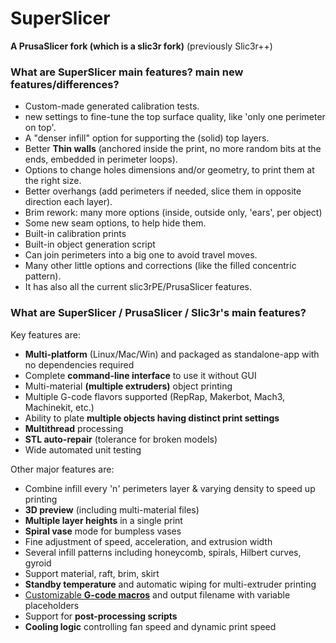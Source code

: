 # SuperSlicer

**A PrusaSlicer fork (which is a slic3r fork)** (previously Slic3r++)

### What are SuperSlicer main features? main new features/differences?

* Custom-made generated calibration tests.
* new settings to fine-tune the top surface quality, like 'only one perimeter on top'.
* A "denser infill" option for supporting the (solid) top layers.
* Better **Thin walls** (anchored inside the print, no more random bits at the ends, embedded in perimeter loops).
* Options to change holes dimensions and/or geometry, to print them at the right size.
* Better overhangs (add perimeters if needed, slice them in opposite direction each layer).
* Brim rework: many more options (inside, outside only, 'ears', per object)
* Some new seam options, to help hide them.
* Built-in calibration prints
* Built-in object generation script
* Can join perimeters into a big one to avoid travel moves.
* Many other little options and corrections (like the filled concentric pattern).
* It has also all the current slic3rPE/PrusaSlicer features.

### What are SuperSlicer / PrusaSlicer / Slic3r's main features?

Key features are:

* **Multi-platform** (Linux/Mac/Win) and packaged as standalone-app with no dependencies required
* Complete **command-line interface** to use it without GUI
* Multi-material **(multiple extruders)** object printing
* Multiple G-code flavors supported (RepRap, Makerbot, Mach3, Machinekit, etc.)
* Ability to plate **multiple objects having distinct print settings**
* **Multithread** processing
* **STL auto-repair** (tolerance for broken models)
* Wide automated unit testing

Other major features are:

* Combine infill every 'n' perimeters layer & varying density to speed up printing
* **3D preview** (including multi-material files)
* **Multiple layer heights** in a single print
* **Spiral vase** mode for bumpless vases
* Fine adjustment of speed, acceleration, and extrusion width
* Several infill patterns including honeycomb, spirals, Hilbert curves, gyroid
* Support material, raft, brim, skirt
* **Standby temperature** and automatic wiping for multi-extruder printing
* [Customizable **G-code macros**](https://github.com/prusa3d/PrusaSlicer/wiki/Slic3r-Prusa-Edition-Macro-Language) and output filename with variable placeholders
* Support for **post-processing scripts**
* **Cooling logic** controlling fan speed and dynamic print speed
